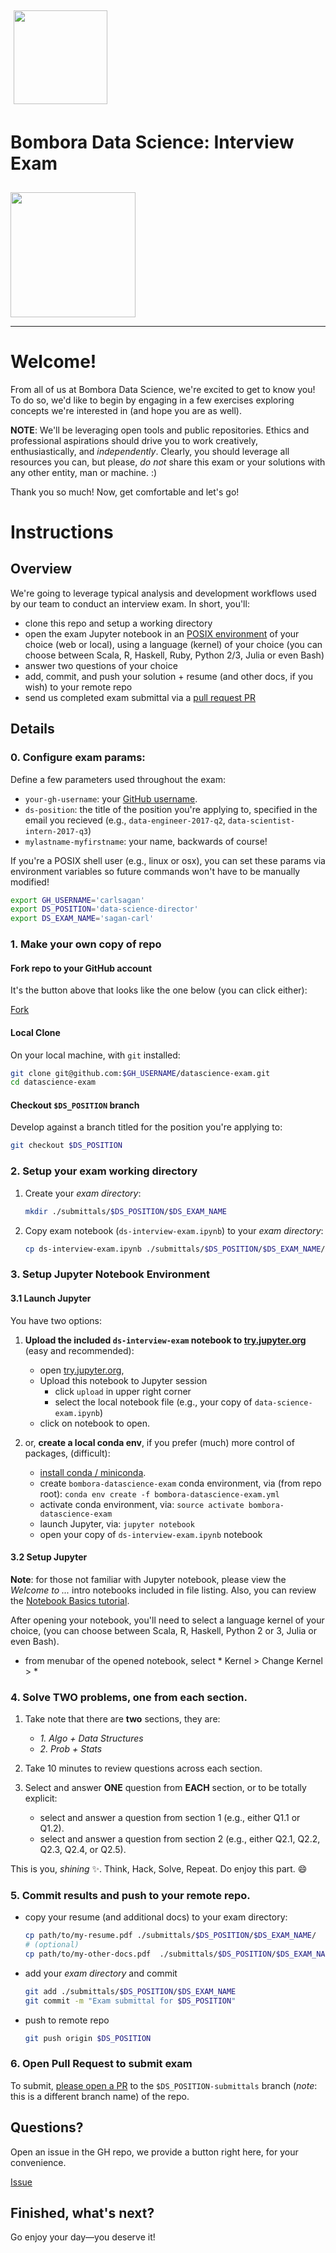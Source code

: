 <div class="clearfix" style="padding: 10px; padding-left: 0px">

<p>
<a href="http://bombora.com"><img src="https://app.box.com/shared/static/e0j9v1xjmubit0inthhgv3llwnoansjp.png" width="150px" class="pull-right" style="display: inline-block; margin: 5px; vertical-align: middle;"></a>
<h1> Bombora Data Science: Interview Exam </h1>
</div>
<img width="200px" src=https://app.box.com/shared/static/15slg1mvjd1zldbg3xkj9picjkmhzpa5.png >

---


# Welcome!

From all of us at Bombora Data Science, we're excited to get to know you! To do so, we'd like to begin by engaging in a few exercises exploring concepts we're interested in (and hope you are as well). 

**NOTE**: We'll be leveraging open tools and public repositories. Ethics and professional aspirations should drive you to work creatively, enthusiastically, and *independently*. Clearly, you should leverage all resources you can, but please, *do not* share this exam or your solutions with any other entity, man or machine. :)

Thank you so much! Now, get comfortable and let's go!

# Instructions

## Overview
We're going to leverage typical analysis and development workflows used by our team to conduct an interview exam. In short, you'll:

- clone this repo and setup a working directory
- open the exam Jupyter notebook in an [POSIX environment](https://en.wikipedia.org/wiki/POSIX) of your choice (web or local), using a language (kernel) of your choice (you can choose between Scala, R, Haskell, Ruby, Python 2/3, Julia or even Bash)
- answer two questions of your choice
- add, commit, and push your solution + resume (and other docs, if you wish) to your remote repo
- send us completed exam submittal via a [pull request PR](https://help.github.com/articles/about-pull-requests/)

## Details

### 0. Configure exam params:
Define a few parameters used throughout the exam:
- `your-gh-username`: your [GitHub username](https://help.github.com/articles/remembering-your-github-username-or-email/).
- `ds-position`: the title of the position you're applying to, specified in the email you recieved (e.g., `data-engineer-2017-q2`, `data-scientist-intern-2017-q3`)
- `mylastname-myfirstname`: your name, backwards of course!

If you're a POSIX shell user (e.g., linux or osx), you can set these params via environment variables so future commands won't have to be manually modified!
 
```bash
export GH_USERNAME='carlsagan'
export DS_POSITION='data-science-director'
export DS_EXAM_NAME='sagan-carl'
```

### 1. Make your own copy of repo

#### Fork repo to your GitHub account

It's the button above that looks like the one below (you can click either):

<!-- Place this tag where you want the button to render. -->
<a class="github-button" href="https://github.com/bomboradata/datascience-exam/fork" data-style="mega" aria-label="Fork bomboradata/datascience-exam on GitHub">Fork</a>

#### Local Clone

On your local machine, with `git` installed:
```bash
git clone git@github.com:$GH_USERNAME/datascience-exam.git
cd datascience-exam
```

#### Checkout `$DS_POSITION` branch

Develop against a branch titled for the position you're applying to:

```bash
git checkout $DS_POSITION
```
	

### 2. Setup your exam working directory

1. Create your *exam directory*:

    ```bash
    mkdir ./submittals/$DS_POSITION/$DS_EXAM_NAME
    ```

2. Copy exam notebook (`ds-interview-exam.ipynb`) to your *exam directory*:
    
    ```bash
    cp ds-interview-exam.ipynb ./submittals/$DS_POSITION/$DS_EXAM_NAME/
    ```

### 3. Setup Jupyter Notebook Environment

#### 3.1 Launch Jupyter
You have two options:

1. **Upload the included `ds-interview-exam` notebook to [try.jupyter.org](https://try.jupyter.org/)** (easy and recommended):
	- open [try.jupyter.org](https://try.jupyter.org/),
	- Upload this notebook to Jupyter session
		- click `upload` in upper right corner
   		- select the local notebook file (e.g., your copy of `data-science-exam.ipynb`)
    - click on notebook to open.

2. or, **create a local conda env**, if you prefer (much) more control of packages, (difficult):
    - [install conda / miniconda](http://conda.pydata.org/).
    - create `bombora-datascience-exam` conda environment, via (from repo root): 
        `conda env create -f bombora-datascience-exam.yml`
    - activate conda environment, via: 
        `source activate bombora-datascience-exam`
    - launch Jupyter, via: 
        `jupyter notebook`
    - open your copy of `ds-interview-exam.ipynb` notebook 

#### 3.2 Setup Jupyter

**Note**: for those not familiar with Jupyter notebook, please view the *Welcome to ...* intro notebooks included in file listing. Also, you can review the [Notebook Basics tutorial](http://nbviewer.jupyter.org/github/jupyter/notebook/blob/master/docs/source/examples/Notebook/Notebook%20Basics.ipynb).

After opening your notebook, you'll need to select a language kernel of your choice, (you can choose between Scala, R, Haskell, Python 2 or 3, Julia or even Bash).

- from menubar of the opened notebook, select * Kernel > Change Kernel > <your language>*
 

### 4. Solve TWO problems, one from each section.

1. Take note that there are **two** sections, they are:
	- *1. Algo + Data Structures*
	- *2. Prob + Stats*

2. Take 10 minutes to review questions across each section.

3. Select and answer **ONE** question from **EACH** section, or to be totally explicit:
	- select and answer a question from section 1 (e.g., either Q1.1 or Q1.2).
	- select and answer a question from section 2 (e.g., either Q2.1, Q2.2, Q2.3, Q2.4, or Q2.5).

This is you, _shining_ :sparkles:. Think, Hack, Solve, Repeat. Do enjoy this part. :smile:


### 5. Commit results and push to your remote repo.
 
- copy your resume (and additional docs) to your exam directory:
    ```bash
    cp path/to/my-resume.pdf ./submittals/$DS_POSITION/$DS_EXAM_NAME/
    # (optional)
    cp path/to/my-other-docs.pdf  ./submittals/$DS_POSITION/$DS_EXAM_NAME/
    ```
- add your *exam directory* and commit
    ```bash
    git add ./submittals/$DS_POSITION/$DS_EXAM_NAME
    git commit -m "Exam submittal for $DS_POSITION"
    ```
- push to remote repo
    ```bash
    git push origin $DS_POSITION
    ```

### 6. Open Pull Request to submit exam

To submit, [please open a PR](https://help.github.com/articles/creating-a-pull-request/) to the `$DS_POSITION-submittals` branch (*note*: this is a different branch name) of the repo.


## Questions?

Open an issue in the GH repo, we provide a button right here, for your convenience. 

<!-- Place this tag where you want the button to render. -->
<a class="github-button" href="https://github.com/bomboradata/datascience-exam/issues" data-icon="octicon-issue-opened" data-style="mega" data-count-api="/repos/bomboradata/datascience-exam#open_issues_count" data-count-aria-label="# issues on GitHub" aria-label="Issue bomboradata/datascience-exam on GitHub">Issue</a>


## Finished, what's next? 

Go enjoy your day—you deserve it!


<!-- Place this tag in your head or just before your close body tag. -->
<script async defer src="https://buttons.github.io/buttons.js"></script>
